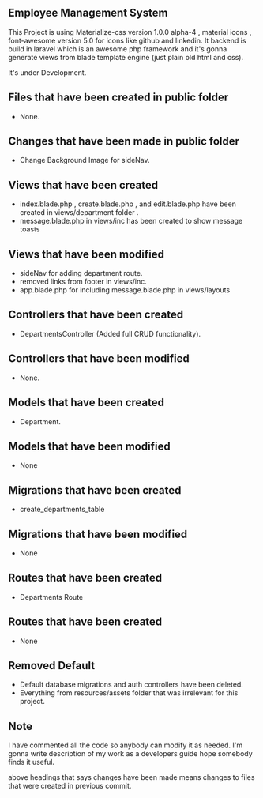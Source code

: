 ## Employee Management System
This Project is using Materialize-css version 1.0.0 alpha-4 , material icons , font-awesome version 5.0 for icons like github and linkedin. It backend is build in laravel which is an awesome php framework and it's gonna generate views from blade template engine (just plain old html and css).

It's under Development.

## Files that have been created in public folder

- None.

## Changes that have been made in public folder

- Change Background Image for sideNav.

## Views that have been created

- index.blade.php , create.blade.php , and edit.blade.php have been created in views/department folder .
- message.blade.php in views/inc has been created to show message toasts

## Views that have been modified

- sideNav for adding department route.
- removed links from footer in views/inc.
- app.blade.php for including message.blade.php in views/layouts

## Controllers that have been created

- DepartmentsController (Added full CRUD functionality).

## Controllers that have been modified

- None.

## Models that have been created

- Department.

## Models that have been modified

- None

## Migrations that have been created

- create_departments_table

## Migrations that have been modified

- None

## Routes that have been created

- Departments Route

## Routes that have been created

- None

## Removed Default

- Default database migrations and auth controllers have been deleted.
- Everything from resources/assets folder that was irrelevant for this project.

## Note

I have commented all the code so anybody can modify it as needed. I'm gonna write description of my work as a developers guide hope somebody finds it useful.

above headings that says changes have been made means changes to files that were created in previous commit.